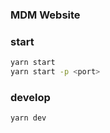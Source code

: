 ### MDM Website

### start

```bash
yarn start
yarn start -p <port>
```

### develop

```bash
yarn dev
```

